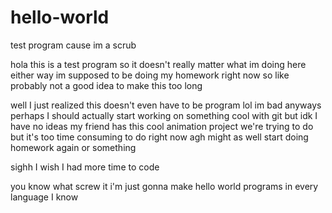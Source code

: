 # hello-world
test program cause im a scrub

hola this is a test program so it doesn't really matter what im doing here
either way im supposed to be doing my homework right now so like
probably not a good idea to make this too long

well I just realized this doesn't even have to be program lol im bad
anyways perhaps I should actually start working on something cool with git
but idk I have no ideas
my friend has this cool animation project we're trying to do but it's too time consuming to do right now
agh might as well start doing homework again or something

sighh I wish I had more time to code

you know what screw it i'm just gonna make hello world programs in every language I know

